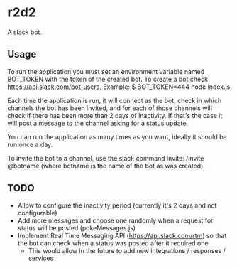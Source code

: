 # r2d2

A slack bot.

## Usage

To run the application you must set an environment variable named BOT_TOKEN with the token of the created bot. To create a bot check https://api.slack.com/bot-users. Example: $ BOT_TOKEN=444 node index.js

Each time the application is run, it will connect as the bot, check in which channels the bot has been invited, and for each of those channels will check if there has been more than 2 days of inactivity. If that's the case it will post a message to the channel asking for a status update.

You can run the application as many times as you want, ideally it should be run once a day.

To invite the bot to a channel, use the slack command invite: /invite @botname (where botname is the name of the bot as was created).

## TODO

* Allow to configure the inactivity period (currently it's 2 days and not configurable)
* Add more messages and choose one randomly when a request for status will be posted (pokeMessages.js)
* Implement Real Time Messaging API (https://api.slack.com/rtm) so that the bot can check when a status was posted after it required one
  * This would allow in the future to add new integrations / responses / services
